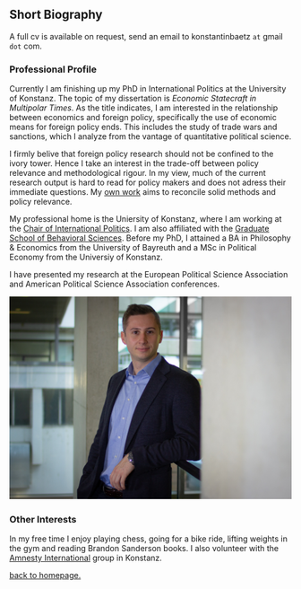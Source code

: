 ## Short Biography

A full cv is available on request, send an email to konstantinbaetz `at` gmail `dot` com.

### Professional Profile


Currently I am finishing up my PhD in International Politics at the University of Konstanz. The topic of my dissertation is *Economic Statecraft in Multipolar Times*. As the title indicates, I am interested in the relationship between economics and foreign policy, specifically the use of economic means for foreign policy ends. This includes the study of trade wars and sanctions, which I analyze from the vantage of quantitative political science. 

I firmly belive that foreign policy research should not be confined to the ivory tower. Hence I take an interest in the trade-off between policy relevance and methodological rigour. In my view, much of the current research output is hard to read for policy makers and does not adress their immediate questions. My [own work](./writings.md) aims to reconcile solid methods and policy relevance.

My professional home is the Uniersity of Konstanz, where I am working at the [Chair of International Politics](https://www.polver.uni-konstanz.de/gschneider/). I am also affiliated with the [Graduate School of Behavioral Sciences](https://gsbs.uni-konstanz.de/). Before my PhD, I attained a BA in Philosophy & Economics from the University of Bayreuth and a MSc in Political Economy from the Universiy of Konstanz.

I have presented my research at the European Political Science Association and American Political Science Association conferences. 

![image](./IMG_6717.jpg)

### Other Interests

In my free time I enjoy playing chess, going for a bike ride, lifting weights in the gym and reading Brandon Sanderson books. I also volunteer with the [Amnesty International](https://twitter.com/AmnestyKonstanz) group in Konstanz.



[back to homepage.](./index.md)
